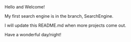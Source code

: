 Hello and Welcome!

My first search engine is in the branch, SearchEngine.

I will update this README.md when more projects come out.

Have a wonderful day/night!
